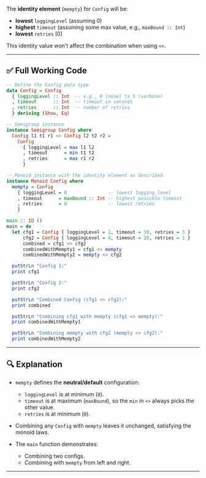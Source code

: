 
The **identity element** (`mempty`) for `Config` will be:

* **lowest** `loggingLevel` (assuming 0)
* **highest** `timeout` (assuming some max value, e.g., `maxBound :: Int`)
* **lowest** `retries` (0)

This identity value won't affect the combination when using `<>`.

---

## ✅ Full Working Code

```haskell
-- Define the Config data type
data Config = Config
  { loggingLevel :: Int  -- e.g., 0 (none) to 5 (verbose)
  , timeout      :: Int  -- timeout in seconds
  , retries      :: Int  -- number of retries
  } deriving (Show, Eq)

-- Semigroup instance
instance Semigroup Config where
  Config l1 t1 r1 <> Config l2 t2 r2 =
    Config
      { loggingLevel = max l1 l2
      , timeout      = min t1 t2
      , retries      = max r1 r2
      }

-- Monoid instance with the identity element as described
instance Monoid Config where
  mempty = Config
    { loggingLevel = 0               -- lowest logging level
    , timeout      = maxBound :: Int -- highest possible timeout
    , retries      = 0               -- lowest retries
    }

main :: IO ()
main = do
  let cfg1 = Config { loggingLevel = 2, timeout = 30, retries = 3 }
      cfg2 = Config { loggingLevel = 4, timeout = 20, retries = 1 }
      combined = cfg1 <> cfg2
      combinedWithMempty1 = cfg1 <> mempty
      combinedWithMempty2 = mempty <> cfg2

  putStrLn "Config 1:"
  print cfg1

  putStrLn "Config 2:"
  print cfg2

  putStrLn "Combined Config (cfg1 <> cfg2):"
  print combined

  putStrLn "Combining cfg1 with mempty (cfg1 <> mempty):"
  print combinedWithMempty1

  putStrLn "Combining mempty with cfg2 (mempty <> cfg2):"
  print combinedWithMempty2
```

---

## 🔍 Explanation

* `mempty` defines the **neutral/default** configuration:

  * `loggingLevel` is at minimum (`0`).
  * `timeout` is at maximum (`maxBound`), so the `min` in `<>` always picks the other value.
  * `retries` is at minimum (`0`).

* Combining any `Config` with `mempty` leaves it unchanged, satisfying the monoid laws.

* The `main` function demonstrates:

  * Combining two configs.
  * Combining with `mempty` from left and right.

---


